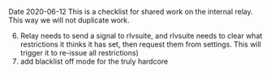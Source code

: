 Date 2020-06-12
This is a checklist for shared work on the internal relay.  This way we will not duplicate work.

6) Relay needs to send a signal to rlvsuite, and rlvsuite needs to clear what restrictions it thinks it has set, 
then request them from settings. This will trigger it to re-issue all restrictions)
9) add blacklist off mode for the truly hardcore

